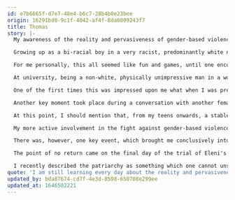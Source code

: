 ```yaml
---
id: e7b6665f-d7e7-48e4-b6c7-28b4b0e23bee
origin: 16291bd8-9c1f-4042-af4f-8da0809243f7
title: Thomas
story: |-
  My awareness of the reality and pervasiveness of gender-based violence developed very gradually, over many years, though towards the end this slow dawning eventually gave way to a tidal wave of fresh realisations rushing in on me with ever increasing frequency. 

  Growing up as a bi-racial boy in a very racist, predominantly white neighbourhood, much of my life was about fitting in for the sake of survival. I was always looking to assimilate to the surrounding culture, and thereby not stand out so much. In practice, this meant that I became just as partial to the odd sexist and/or homophobic joke as the next guy, since that was how to fit in. For instance, it was often casually joked about that girls with 'daddy issues' were particularly susceptible to being used and even controlled sexually, with the implication being "so what are you waiting for?" This kind of joking would be anathema in my home environment, but in my peer group, it was the norm, and thus it became for me too. Even if many of us initially felt uncomfortable around such talk, we would still all laugh, albeit awkwardly, so as not to lose street cred. And this tacit approval had a powerful effect on how we ended up thinking, and what we actually ended up doing. There was no question that girls were meant to be used, and this meant that sexual boundaries were there to be stretched and overcome, obliterated even.

  For me personally, this all seemed like fun and games, until one encounter I had when I was 19, with a woman ten years older than me. I am still trying to work out who took advantage of whom, but the incident left me scarred. I realised then how easy it is for someone's boundaries to be violated, and I woke up to the fact that a philosophy of life where the ultimate goal for a man was to 'get some' was not serving me or anyone else well. So I resolved to abandon this deep-rooted default mode of thinking and invest in a more healthy approach to women and relationships. It would, however, still take me another ten years at least before I started investigating these issues more seriously at a structural level, both within me and in society.

  At university, being a non-white, physically unimpressive man in a world of athletic, white, rugby players, who were used to having those around them defer to them, often placed me in conversations with the women who were bearing the brunt of their nonchalant entitlement and overbearing, patronising, manner towards them, simply because they were women. Although I sympathised, I never sought to go deeper, into the heart of the issue. It was only when I moved to Athens that these kinds of conversations started to break through the deep-seated patriarchal attitudes that resided within me.

  One of the first times this was impressed upon me what when I was present at a meeting of final year students at a bachelor's degree programme, where some industry professionals had come to discuss future employment possibilities with the prospective graduates. At some point during the discussion, one of the female students on the programme commented that she would very much like to seek a career in that particular industry but that as a woman she understood that her opportunities were limited, perhaps even non-existent, so what was she to do? Upon hearing this, one of the industry professionals, a man, turned to her and with a wry smile, said to her, "wait just a bit longer, it's going to happen, but it's not time yet". I felt angry about this reply for a long time without realising exactly why, until I realised that it was the hypocrisy of someone appearing to have an attitude of support, while not committing to do anything at all about it, when they are in a position to do so. I realised that this was a subtle form of violence that men subject women to, keeping them in their place, even while presenting themselves as allies, and I resolved to identify where this existed in me and root it out wherever I could.

  Another key moment took place during a conversation with another female student at an academic institution, where she noted that she and the other female students would generally not participate in academic discussions with the male students, although they would amongst each other. I had never noticed before that women, as a matter of course, would automatically self-police their ideas and thoughts in front of men, to the degree of not even voicing them in some contexts. Once it was brought to my attention, however, I realised that this is what I had been seeing my whole life, and especially in Greek culture, without ever noticing what was actually going on. The problem wasn't that women didn't have an opinion, it was that it frequently wasn't safe for them to express it. I realised then that this too was a form of violence and I resolved to fight against it wherever I could.

  At this point, I should mention that, from my teens onwards, a stable diet of pornography, most of it depicting some form of one-way violence against women, served to normalise gender-based violence and to desensitise me to it to a significant degree. Just as I had been conditioned to view the girls in my peer group as the objects of male sexual satisfaction, and little more, so pornography trained me to view all women in this way. Whether pornography could be or is sometimes produced in a way that does not portray and promote violence towards women is neither here nor there; for the most part, this is the only kind of pornography out there, and it is certainly the kind that the majority of men I know, myself included, consume throughout our formative years and thereafter, into our adult life. It is very difficult to take seriously the demands of women about the abuse and violence they suffer at the hands of the patriarchy, when the previous night you have consumed hours of violent pornography, where women are routinely debased and violently abused, while everyone around them just laughs. Seeing men being utterly unmoved by the pleas of women today around the issue of gendered violence reminds me of how unmoved I was at seeing women being violently treated in porn, and I don't think the two phenomena are unrelated.

  My more active involvement in the fight against gender-based violence began when a woman in a community space I was involved in was the subject of a gender-based assault within the space itself. In the aftermath of the assault, the perpetrator apologised and removed himself from the space and she did not seek any further punishment or repercussions for him. She did, however, ask the assembly of the space itself to take a position on the incident politically and asked for a discussion about this. That was the first time I felt the need to do something other than watch from the sidelines, so I reached out and responded to her request for support. This set me on a path of actively seeking out more opportunities to educate myself about gender-based violence and to be more involved in events that stood against it.

  There was, however, one key event, which brought me conclusively into this fight in a more permanent way. For me, like for so many others, it was because of Eleni. When the news broke, on 28th November 2018, that a young woman had been brutally raped and murdered on the island of Rhodes, my wife suggested that we attend the open assembly that had been called in response. Through the assembly, the march that followed, the trial, and my subsequent involvement with the collective that had called the assembly, it was impressed upon me that the issue of gender-based violence was not something I could ignore or even be lukewarm about. 

  The point of no return came on the final day of the trial of Eleni's murderers. I had joined the demonstration in support of Eleni's family outside the courthouse and the air was heavy with emotion. Then came the moment when Eleni's mother came out during one of the breaks to greet the supporters. As she entered the open area on the other side of the railings where we were gathered, she broke down and started shouting and wailing inconsolably. In that moment, as I looked around, I saw that the majority of the women around me had broken into tears, unable to contain their own emotion and distress. To my right was a very young woman, perhaps only 20 years old, wearing a green and black dress. She was doing everything in her power not to cry, but she couldn't quite manage it and was gently shaking, her eyes welling over. I had been brought up my whole life to view the tears of women as evidence of their inherent weakness compared to men. Yet here I was, a man, in this place, following their lead, and I realised that what I was witnessing was one of the greatest displays of strength I had ever seen. For these women had braved their own trauma and fears to be there, to stand in solidarity with Eleni's family, and were continuing to fight and push on, even through extreme distress and overwhelming sorrow. These are the faces I will show my daughters when I want to teach them about true strength and bravery.  These women are the reason I fight today.

  I recently described the patriarchy as something which one cannot unsee once they have seen it. The woman I was sharing this with immediately noted that, as a woman, she had never been given the option of a life which could be lived in oblivion to the existence of the patriarchy. I am thus keenly aware that even the way I came into this fight is largely a story of overcoming and seeing past the blinkers of privilege. I am still learning every day about the reality and pervasiveness of gender-based violence. I grieve my own role in it, which I know is still ongoing in many ways, but I also strive on, hopeful that I am now moving in a better direction. This fight is ongoing, but with such heroes around me as those I encountered outside the courtroom that day, and continue to do so on a weekly basis in small assemblies and discussions, I know that change is possible. I have seen it in myself and I know that I don't want to live any other way.
quote: 'I am still learning every day about the reality and pervasiveness of gender-based violence. I grieve my own role in it, which I know is still ongoing in many ways, but I also strive on, hopeful that I am now moving in a better direction.'
updated_by: bda87674-cd7f-4e3d-8598-650708e299ee
updated_at: 1646502221
---
```

